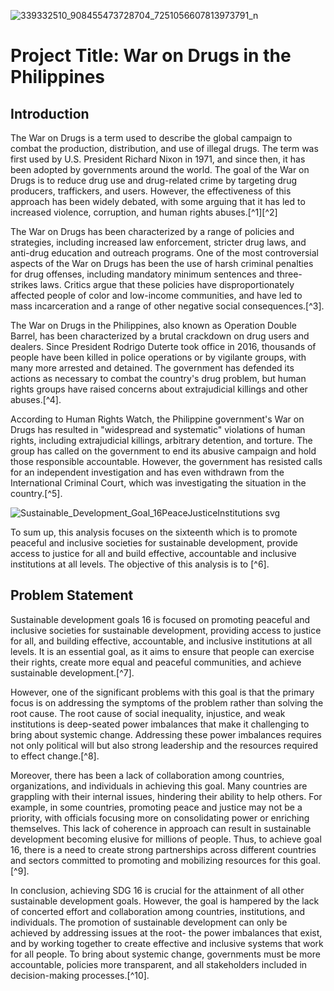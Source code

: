 ![339332510_908455473728704_7251056607813973791_n](https://user-images.githubusercontent.com/113661505/232448835-4825580e-1aa9-4b9a-ac2e-ea78c589f005.jpg)
# Project Title: War on Drugs in the Philippines

## Introduction
The War on Drugs is a term used to describe the global campaign to combat the production, distribution, and use of illegal drugs. The term was first used by U.S. President Richard Nixon in 1971, and since then, it has been adopted by governments around the world. The goal of the War on Drugs is to reduce drug use and drug-related crime by targeting drug producers, traffickers, and users. However, the effectiveness of this approach has been widely debated, with some arguing that it has led to increased violence, corruption, and human rights abuses.[^1][^2]

The War on Drugs has been characterized by a range of policies and strategies, including increased law enforcement, stricter drug laws, and anti-drug education and outreach programs. One of the most controversial aspects of the War on Drugs has been the use of harsh criminal penalties for drug offenses, including mandatory minimum sentences and three-strikes laws. Critics argue that these policies have disproportionately affected people of color and low-income communities, and have led to mass incarceration and a range of other negative social consequences.[^3].

The War on Drugs in the Philippines, also known as Operation Double Barrel, has been characterized by a brutal crackdown on drug users and dealers. Since President Rodrigo Duterte took office in 2016, thousands of people have been killed in police operations or by vigilante groups, with many more arrested and detained. The government has defended its actions as necessary to combat the country's drug problem, but human rights groups have raised concerns about extrajudicial killings and other abuses.[^4].

According to Human Rights Watch, the Philippine government's War on Drugs has resulted in "widespread and systematic" violations of human rights, including extrajudicial killings, arbitrary detention, and torture. The group has called on the government to end its abusive campaign and hold those responsible accountable. However, the government has resisted calls for an independent investigation and has even withdrawn from the International Criminal Court, which was investigating the situation in the country.[^5].



![Sustainable_Development_Goal_16PeaceJusticeInstitutions svg](https://user-images.githubusercontent.com/113661505/232456456-734bf2f7-774d-4ad5-965b-4621966fc08e.png)

To sum up, this analysis focuses on the sixteenth which is to promote peaceful and inclusive societies for sustainable development, provide access to justice for all and build effective, accountable and inclusive institutions at all levels. The objective of this analysis is to [^6].

## Problem Statement
Sustainable development goals 16 is focused on promoting peaceful and inclusive societies for sustainable development, providing access to justice for all, and building effective, accountable, and inclusive institutions at all levels. It is an essential goal, as it aims to ensure that people can exercise their rights, create more equal and peaceful communities, and achieve sustainable development.[^7].

However, one of the significant problems with this goal is that the primary focus is on addressing the symptoms of the problem rather than solving the root cause. The root cause of social inequality, injustice, and weak institutions is deep-seated power imbalances that make it challenging to bring about systemic change. Addressing these power imbalances requires not only political will but also strong leadership and the resources required to effect change.[^8].

Moreover, there has been a lack of collaboration among countries, organizations, and individuals in achieving this goal. Many countries are grappling with their internal issues, hindering their ability to help others. For example, in some countries, promoting peace and justice may not be a priority, with officials focusing more on consolidating power or enriching themselves. This lack of coherence in approach can result in sustainable development becoming elusive for millions of people. Thus, to achieve goal 16, there is a need to create strong partnerships across different countries and sectors committed to promoting and mobilizing resources for this goal.[^9].

In conclusion, achieving SDG 16 is crucial for the attainment of all other sustainable development goals. However, the goal is hampered by the lack of concerted effort and collaboration among countries, institutions, and individuals. The promotion of sustainable development can only be achieved by addressing issues at the root- the power imbalances that exist, and by working together to create effective and inclusive systems that work for all people. To bring about systemic change, governments must be more accountable, policies more transparent, and all stakeholders included in decision-making processes.[^10].
